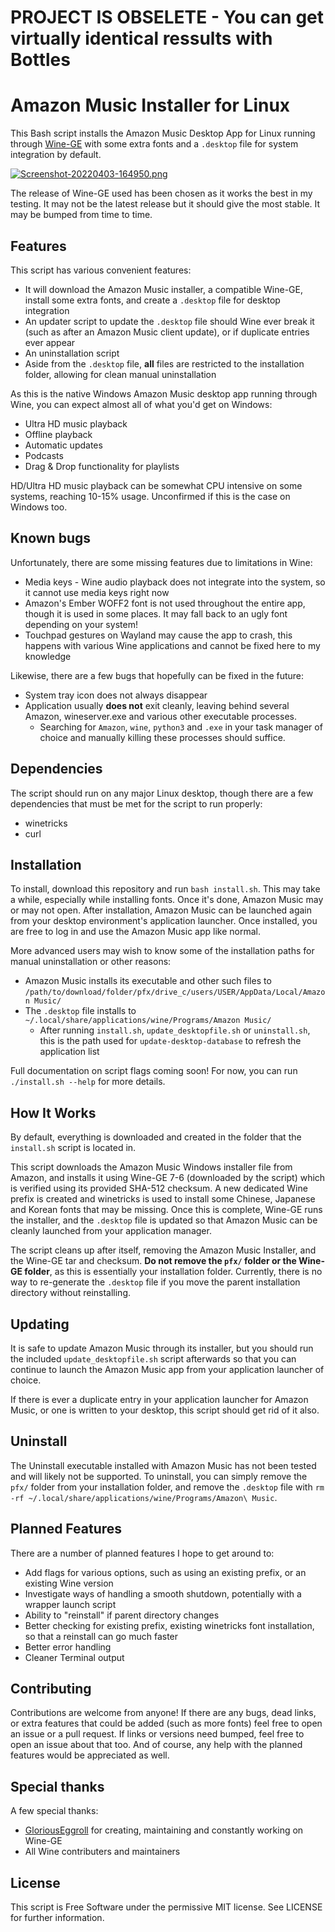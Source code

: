 # PROJECT IS OBSELETE - You can get virtually identical ressults with Bottles

# Amazon Music Installer for Linux
This Bash script installs the Amazon Music Desktop App for Linux running through [Wine-GE](https://github.com/GloriousEggroll/wine-ge-custom) with some extra fonts and a `.desktop` file for system integration by default.

[![Screenshot-20220403-164950.png](https://i.postimg.cc/ncFxrCc1/Screenshot-20220403-164950.png)](https://postimg.cc/HjhRPWMJ)

The release of Wine-GE used has been chosen as it works the best in my testing. It may not be the latest release but it should give the most stable. It may be bumped from time to time.

## Features
This script has various convenient features:
- It will download the Amazon Music installer, a compatible Wine-GE, install some extra fonts, and create a `.desktop` file for desktop integration
- An updater script to update the `.desktop` file should Wine ever break it (such as after an Amazon Music client update), or if duplicate entries ever appear
- An uninstallation script
- Aside from the `.desktop` file, **all** files are restricted to the installation folder, allowing for clean manual uninstallation

As this is the native Windows Amazon Music desktop app running through Wine, you can expect almost all of what you'd get on Windows:
- Ultra HD music playback
- Offline playback
- Automatic updates
- Podcasts
- Drag & Drop functionality for playlists

HD/Ultra HD music playback can be somewhat CPU intensive on some systems, reaching 10-15% usage. Unconfirmed if this is the case on Windows too. 

## Known bugs
Unfortunately, there are some missing features due to limitations in Wine:
- Media keys - Wine audio playback does not integrate into the system, so it cannot use media keys right now
- Amazon's Ember WOFF2 font is not used throughout the entire app, though it is used in some places. It may fall back to an ugly font depending on your system!
- Touchpad gestures on Wayland may cause the app to crash, this happens with various Wine applications and cannot be fixed here to my knowledge

Likewise, there are a few bugs that hopefully can be fixed in the future:
- System tray icon does not always disappear
- Application usually **does not** exit cleanly, leaving behind several Amazon, wineserver.exe and various other executable processes.
  - Searching for `Amazon`, `wine`, `python3` and `.exe` in your task manager of choice and manually killing these processes should suffice.

## Dependencies
The script should run on any major Linux desktop, though there are a few dependencies that must be met for the script to run properly:
- winetricks
- curl

## Installation
To install, download this repository and run `bash install.sh`. This may take a while, especially while installing fonts. Once it's done, Amazon Music may or may not open. After installation, Amazon Music can be launched again from your desktop environment's application launcher. Once installed, you are free to log in and use the Amazon Music app like normal.

More advanced users may wish to know some of the installation paths for manual uninstallation or other reasons:
- Amazon Music installs its executable and other such files to `/path/to/download/folder/pfx/drive_c/users/USER/AppData/Local/Amazon Music/`
- The `.desktop` file installs to `~/.local/share/applications/wine/Programs/Amazon Music/`
  - After running `install.sh`, `update_desktopfile.sh` or `uninstall.sh`, this is the path used for `update-desktop-database` to refresh the application list

Full documentation on script flags coming soon! For now, you can run `./install.sh --help` for more details.

## How It Works
By default, everything is downloaded and created in the folder that the `install.sh` script is located in.

This script downloads the Amazon Music Windows installer file from Amazon, and installs it using Wine-GE 7-6 (downloaded by the script) which is verified using its provided SHA-512 checksum. A new dedicated Wine prefix is created and winetricks is used to install some Chinese, Japanese and Korean fonts that may be missing. Once this is complete, Wine-GE runs the installer, and the `.desktop` file is updated so that Amazon Music can be cleanly launched from your application manager.

The script cleans up after itself, removing the Amazon Music Installer, and the Wine-GE tar and checksum. **Do not remove the `pfx/` folder or the Wine-GE folder**, as this is essentially your installation folder. Currently, there is no way to re-generate the `.desktop` file if you move the parent installation directory without reinstalling.

## Updating
It is safe to update Amazon Music through its installer, but you should run the included `update_desktopfile.sh` script afterwards so that you can continue to launch the Amazon Music app from your application launcher of choice.

If there is ever a duplicate entry in your application launcher for Amazon Music, or one is written to your desktop, this script should get rid of it also.

## Uninstall
The Uninstall executable installed with Amazon Music has not been tested and will likely not be supported. To uninstall, you can simply remove the `pfx/` folder from your installation folder, and remove the `.desktop` file with `rm -rf ~/.local/share/applications/wine/Programs/Amazon\ Music`.

## Planned Features
There are a number of planned features I hope to get around to:
- Add flags for various options, such as using an existing prefix, or an existing Wine version
- Investigate ways of handling a smooth shutdown, potentially with a wrapper launch script
- Ability to "reinstall" if parent directory changes
- Better checking for existing prefix, existing winetricks font installation, so that a reinstall can go much faster
- Better error handling
- Cleaner Terminal output

## Contributing
Contributions are welcome from anyone! If there are any bugs, dead links, or extra features that could be added (such as more fonts) feel free to open an issue or a pull request. If links or versions need bumped, feel free to open an issue about that too. And of course, any help with the planned features would be appreciated as well.

## Special thanks
A few special thanks:
- [GloriousEggroll](https://github.com/GloriousEggroll/) for creating, maintaining and constantly working on Wine-GE
- All Wine contributers and maintainers

## License
This script is Free Software under the permissive MIT license. See LICENSE for further information.
